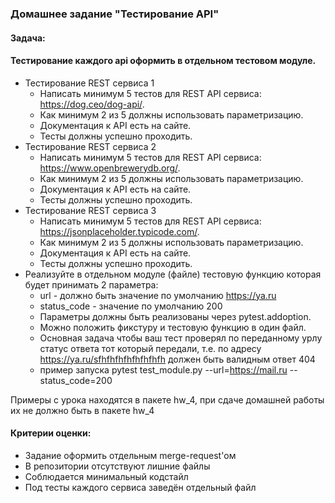 ### Домашнее задание "Тестирование API"

#### Задача:

#### Тестирование каждого api оформить в отдельном тестовом модуле.
- Тестирование REST сервиса 1
  - Написать минимум 5 тестов для REST API сервиса: https://dog.ceo/dog-api/.
  - Как минимум 2 из 5 должны использовать параметризацию.
  - Документация к API есть на сайте.
  - Тесты должны успешно проходить.
- Тестирование REST сервиса 2
  - Написать минимум 5 тестов для REST API сервиса: https://www.openbrewerydb.org/.
  - Как минимум 2 из 5 должны использовать параметризацию.
  - Документация к API есть на сайте.
  - Тесты должны успешно проходить.
- Тестирование REST сервиса 3
  - Написать минимум 5 тестов для REST API сервиса: https://jsonplaceholder.typicode.com/.
  - Как минимум 2 из 5 должны использовать параметризацию.
  - Документация к API есть на сайте.
  - Тесты должны успешно проходить.
- Реализуйте в отдельном модуле (файле) тестовую функцию которая будет принимать 2 параметра:
  - url - должно быть значение по умолчанию https://ya.ru
  - status_code - значение по умолчанию 200
  - Параметры должны быть реализованы через pytest.addoption.
  - Можно положить фикcтуру и тестовую функцию в один файл.
  - Основная задача чтобы ваш тест проверял по переданному урлу статус ответа тот который передали,
т.е. по адресу https://ya.ru/sfhfhfhfhfhfhfhfh должен быть валидным ответ 404
  - пример запуска pytest test_module.py --url=https://mail.ru --status_code=200


Примеры с урока находятся в пакете hw_4, при сдаче домашней работы их не должно быть в пакете hw_4

#### Критерии оценки:

- Задание оформить отдельным merge-request'ом
- В репозитории отсутствуют лишние файлы
- Соблюдается минимальный кодстайл
- Под тесты каждого сервиса заведён отдельный файл
